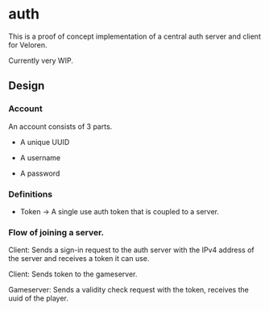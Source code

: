 # auth

This is a proof of concept implementation of a central auth server and client for Veloren.

Currently very WIP.

## Design

### Account

An account consists of 3 parts.

- A unique UUID

- A username

- A password

### Definitions

- Token -> A single use auth token that is coupled to a server.

### Flow of joining a server.

Client: Sends a sign-in request to the auth server with the IPv4 address of the server and receives a token it can use.

Client: Sends token to the gameserver.

Gameserver: Sends a validity check request with the token, receives the uuid of the player.
